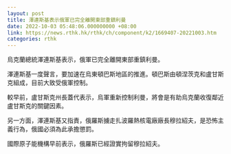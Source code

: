 ```yaml
---
layout: post
title: 澤連斯基表示俄軍已完全離開東部重鎮利曼
date: 2022-10-03 05:48:06.000000000 +08:00
link: https://news.rthk.hk/rthk/ch/component/k2/1669407-20221003.htm
categories: rthk
---
```


烏克蘭總統澤連斯基表示，俄軍已完全離開東部重鎮利曼。

澤連斯基一度聲言，要加速在烏東頓巴斯地區的推進。頓巴斯由頓涅茨克和盧甘斯克組成，目前大致受俄軍控制。

較早前，盧甘斯克州長蓋代表示，烏軍重新控制利曼，將會是有助烏克蘭收復鄰近盧甘斯克的關鍵因素。

另一方面，澤連斯基又指責，俄羅斯擄走扎波羅熱核電廠廠長穆拉紹夫，是恐怖主義行為，俄國必須為此承擔懲罰。

國際原子能機構早前表示，俄羅斯已經證實拘留穆拉紹夫。

